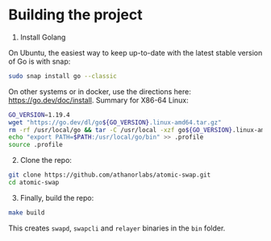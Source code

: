 # Building the project

1. Install Golang

On Ubuntu, the easiest way to keep up-to-date with the latest stable version of
Go is with snap:
```bash
sudo snap install go --classic
```
On other systems or in docker, use the directions here: https://go.dev/doc/install.
Summary for X86-64 Linux:
```bash
GO_VERSION=1.19.4
wget "https://go.dev/dl/go${GO_VERSION}.linux-amd64.tar.gz"
rm -rf /usr/local/go && tar -C /usr/local -xzf go${GO_VERSION}.linux-amd64.tar.gz
echo "export PATH=$PATH:/usr/local/go/bin" >> .profile
source .profile
```

2. Clone the repo:
```bash
git clone https://github.com/athanorlabs/atomic-swap.git
cd atomic-swap
```

3. Finally, build the repo:
```bash
make build
```

This creates `swapd`, `swapcli` and `relayer` binaries in the `bin` folder.
